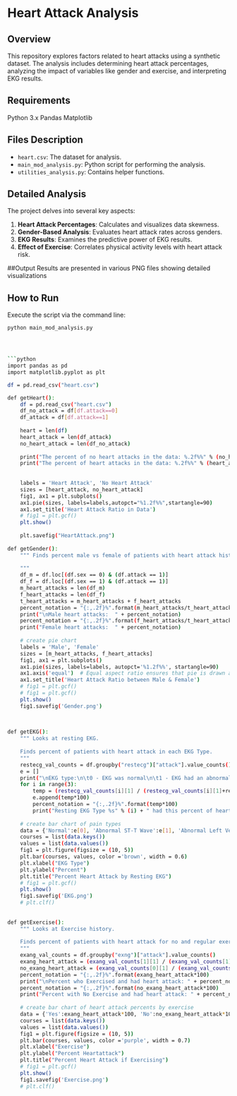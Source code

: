 # Heart Attack Analysis

## Overview
This repository explores factors related to heart attacks using a synthetic dataset. The analysis includes determining heart attack percentages, analyzing the impact of variables like gender and exercise, and interpreting EKG results.

## Requirements
Python 3.x
Pandas
Matplotlib

## Files Description
- `heart.csv`: The dataset for analysis.
- `main_mod_analysis.py`: Python script for performing the analysis.
- `utilities_analysis.py`: Contains helper functions.

## Detailed Analysis
The project delves into several key aspects:
1. **Heart Attack Percentages**: Calculates and visualizes data skewness.
2. **Gender-Based Analysis**: Evaluates heart attack rates across genders.
3. **EKG Results**: Examines the predictive power of EKG results.
4. **Effect of Exercise**: Correlates physical activity levels with heart attack risk.

##Output
Results are presented in various PNG files showing detailed visualizations

## How to Run
Execute the script via the command line:
```bash
python main_mod_analysis.py




```python
import pandas as pd
import matplotlib.pyplot as plt

df = pd.read_csv("heart.csv")

def getHeart():
    df = pd.read_csv("heart.csv")
    df_no_attack = df[df.attack==0]
    df_attack = df[df.attack==1]
    
    heart = len(df)
    heart_attack = len(df_attack)
    no_heart_attack = len(df_no_attack)
    
    print("The percent of no heart attacks in the data: %.2f%%" % (no_heart_attack/heart*100))
    print("The percent of heart attacks in the data: %.2f%%" % (heart_attack/heart*100))
    
    
    labels = 'Heart Attack', 'No Heart Attack'
    sizes = [heart_attack, no_heart_attack]
    fig1, ax1 = plt.subplots()
    ax1.pie(sizes, labels=labels,autopct="%1.2f%%",startangle=90)
    ax1.set_title('Heart Attack Ratio in Data')
    # fig1 = plt.gcf()
    plt.show()
    
    plt.savefig("HeartAttack.png")
    
def getGender():
    """ Finds percent male vs female of patients with heart attack history.
    
    """
    df_m = df.loc[(df.sex == 0) & (df.attack == 1)]
    df_f = df.loc[(df.sex == 1) & (df.attack == 1)]
    m_heart_attacks = len(df_m)
    f_heart_attacks = len(df_f)
    t_heart_attacks = m_heart_attacks + f_heart_attacks
    percent_notation = "{:,.2f}%".format(m_heart_attacks/t_heart_attacks*100)
    print("\nMale heart attacks:  " + percent_notation)
    percent_notation = "{:,.2f}%".format(f_heart_attacks/t_heart_attacks*100)
    print("Female heart attacks:  " + percent_notation)
    
    # create pie chart
    labels = 'Male', 'Female'
    sizes = [m_heart_attacks, f_heart_attacks]
    fig1, ax1 = plt.subplots()
    ax1.pie(sizes, labels=labels, autopct='%1.2f%%', startangle=90)
    ax1.axis('equal')  # Equal aspect ratio ensures that pie is drawn as a circle.    
    ax1.set_title('Heart Attack Ratio between Male & Female')
    # fig1 = plt.gcf()
    # fig1 = plt.gcf()
    plt.show()
    fig1.savefig('Gender.png')

    
    
def getEKG():
    """ Looks at resting EKG.
    
    Finds percent of patients with heart attack in each EKG Type.
    """
    restecg_val_counts = df.groupby("restecg")["attack"].value_counts()
    e = []
    print("\nEKG type:\n\t0 - EKG was normal\n\t1 - EKG had an abnormality with ST-T Wave\n\t2 - EKG had an abnormality in the Left ventricular")
    for i in range(3):
        temp = (restecg_val_counts[i][1] / (restecg_val_counts[i][1]+restecg_val_counts[i][0]))
        e.append(temp*100)
        percent_notation = "{:,.2f}%".format(temp*100)
        print("Resting EKG Type %s" % (i) + " had this percent of heart attack: " + percent_notation)
        
    # create bar chart of pain types
    data = {'Normal':e[0], 'Abnormal ST-T Wave':e[1], 'Abnormal Left Ventricular':e[2]}
    courses = list(data.keys())
    values = list(data.values())      
    fig1 = plt.figure(figsize = (10, 5))
    plt.bar(courses, values, color ='brown', width = 0.6)    
    plt.xlabel("EKG Type")
    plt.ylabel("Percent")
    plt.title("Percent Heart Attack by Resting EKG")
    # fig1 = plt.gcf()
    plt.show()
    fig1.savefig('EKG.png')
    # plt.clf()
    
    
def getExercise():
    """ Looks at Exercise history.
    
    Finds percent of patients with heart attack for no and regular exercise history.
    """
    exang_val_counts = df.groupby("exng")["attack"].value_counts()
    exang_heart_attack = (exang_val_counts[1][1] / (exang_val_counts[1][1]+exang_val_counts[1][0]))
    no_exang_heart_attack = (exang_val_counts[0][1] / (exang_val_counts[0][1]+exang_val_counts[0][0]))
    percent_notation = "{:,.2f}%".format(exang_heart_attack*100)
    print("\nPercent who Exercised and had heart attack: " + percent_notation)
    percent_notation = "{:,.2f}%".format(no_exang_heart_attack*100)
    print("Percent with No Exercise and had heart attack: " + percent_notation)
    
    # create bar chart of heart attack percents by exercise
    data = {'Yes':exang_heart_attack*100, 'No':no_exang_heart_attack*100}
    courses = list(data.keys())
    values = list(data.values())      
    fig1 = plt.figure(figsize = (10, 5))
    plt.bar(courses, values, color ='purple', width = 0.7)    
    plt.xlabel("Exercise")
    plt.ylabel("Percent Heartattack")
    plt.title("Percent Heart Attack if Exercising")
    # fig1 = plt.gcf()
    plt.show()
    fig1.savefig('Exercise.png')
    # plt.clf()
```
